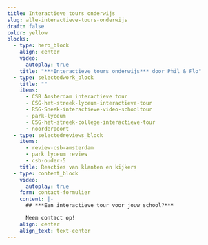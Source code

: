 ```yaml
---
title: Interactieve tours onderwijs
slug: alle-interactieve-tours-onderwijs
draft: false
color: yellow
blocks:
  - type: hero_block
    align: center
    video:
      autoplay: true
    title: "***Interactieve tours onderwijs*** door Phil & Flo"
  - type: selectedwork_block
    title: ""
    items:
      - CSB Amsterdam interactieve tour
      - CSG-het-streek-lyceum-interactieve-tour
      - RSG-Sneek-interactieve-video-schooltour
      - park-lyceum
      - CSG-het-streek-college-interactieve-tour
      - noorderpoort
  - type: selectedreviews_block
    items:
      - review-csb-amsterdam
      - park lyceum review
      - csb-ouder-5
    title: Reacties van klanten en kijkers
  - type: content_block
    video:
      autoplay: true
    form: contact-formulier
    content: |-
      ## ***Een interactieve tour voor jouw school?***

      Neem contact op!
    align: center
    align_text: text-center
---
```

